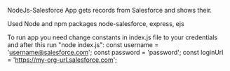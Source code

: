 NodeJs-Salesforce App gets records from Salesforce and shows their.

Used Node and npm packages node-salesforce, express, ejs

To run app you need change constants in index.js file to your credentials and after this run "node index.js":
  const username = 'username@salesforce.com';
  const password = 'password';
  const loginUrl = 'https://my-org-url.salesforce.com';
